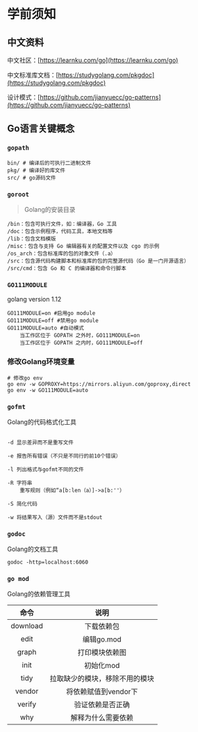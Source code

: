 # 学前须知

## 中文资料

中文社区：[https://learnku.com/go](https://learnku.com/go)

中文标准库文档：[https://studygolang.com/pkgdoc](https://studygolang.com/pkgdoc)

设计模式：[https://github.com/jianyuecc/go-patterns](https://github.com/jianyuecc/go-patterns)

## Go语言关键概念

### `gopath`

```
bin/ # 编译后的可执行二进制文件
pkg/ # 编译好的库文件
src/ # go源码文件
```

### `goroot`

> Golang的安装目录

```
/bin：包含可执行文件，如：编译器，Go 工具
/doc：包含示例程序，代码工具，本地文档等
/lib：包含文档模版
/misc：包含与支持 Go 编辑器有关的配置文件以及 cgo 的示例
/os_arch：包含标准库的包的对象文件（.a）
/src：包含源代码构建脚本和标准库的包的完整源代码（Go 是一门开源语言）
/src/cmd：包含 Go 和 C 的编译器和命令行脚本
```

### `GO111MODULE`

golang version 1.12

```
GO111MODULE=on #启用go module
GO111MODULE=off #禁用go module
GO111MODULE=auto #自动模式
	当工作区位于 GOPATH 之外时，GO111MODULE=on
	当工作区位于 GOPATH 之内时，GO111MODULE=off
```

### 修改Golang环境变量

```
# 修改go env
go env -w GOPROXY=https://mirrors.aliyun.com/goproxy,direct
go env -w GO111MODULE=auto
```

### `gofmt`

Golang的代码格式化工具

```

-d 显示差异而不是重写文件
 
-e 报告所有错误（不只是不同行的前10个错误）
 
-l 列出格式与gofmt不同的文件
 
-R 字符串
    重写规则（例如“a[b:len（a）]->a[b:''）
    
-S 简化代码
 
-w 将结果写入（源）文件而不是stdout
```

### `godoc`

Golang的文档工具

```
godoc -http=localhost:6060
```

### `go mod`

Golang的依赖管理工具

|   命令   |              说明              |
| :------: | :----------------------------: |
| download |           下载依赖包           |
|   edit   |           编辑go.mod           |
|  graph   |         打印模块依赖图         |
|   init   |           初始化mod            |
|   tidy   | 拉取缺少的模块，移除不用的模块 |
|  vendor  |      将依赖赋值到vendor下      |
|  verify  |        验证依赖是否正确        |
|   why    |       解释为什么需要依赖       |

